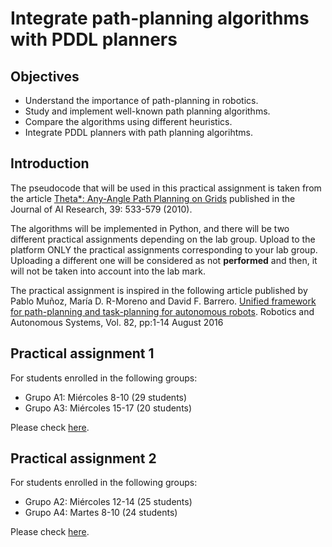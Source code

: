 # Integrate path-planning algorithms with PDDL planners

## Objectives

* Understand the importance of path-planning in robotics.
* Study and implement well-known path planning algorithms.
* Compare the algorithms using different heuristics.
* Integrate PDDL planners with path planning algorihtms.


## Introduction

The pseudocode that will be used in this practical assignment is taken from the article [Theta*: Any-Angle Path Planning on Grids](https://arxiv.org/pdf/1401.3843.pdf) published in the Journal of AI Research, 39: 533-579 (2010). 

 The algorithms will be implemented in Python, and there will be two different practical assignments depending on the lab group. Upload to the platform ONLY the practical assignments corresponding to your lab group. Uploading a different one will be considered as not **performed** and then, it will not be taken into account into the lab mark.

The practical assignment is inspired in the following article published by Pablo Muñoz, María D. R-Moreno and David F. Barrero. [Unified framework for path-planning and task-planning for autonomous robots](https://www.sciencedirect.com/science/article/abs/pii/S0921889016302184?via%3Dihub). Robotics and Autonomous Systems, Vol. 82, pp:1-14 August 2016

## Practical assignment 1 

For students enrolled in the following groups: 

 -  Grupo A1: Miércoles 8-10 (29 students)
 -  Grupo A3: Miércoles 15-17 (20 students)

Please check [here](PRA1.md).

## Practical assignment 2 
For students enrolled in the following groups: 

 -  Grupo A2: Miércoles 12-14 (25 students)
 -  Grupo A4: Martes 8-10 (24 students)

Please check [here](PRA2.md).
